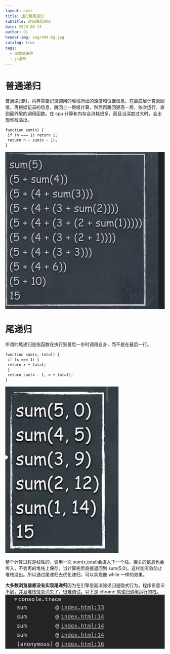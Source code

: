 ```yaml
---
layout: post
title: 递归跟尾递归
subtitle: 递归跟尾递归
date: 2020-06-13
author: Qi
header-img: img/404-bg.jpg
catalog: true
tags:
  - 函数式编程
  - js基础
---
```


# 普通递归

普通递归时，内存需要记录调用的堆栈所出的深度和位置信息。在最底层计算返回值，再根据记录的信息，跳回上一层级计算，然后再跳回更高一层，依次运行，直到最外层的调用函数。在 cpu 计算和内存会消耗很多，而且当深度过大时，会出现堆栈溢出。

```
function sum(n) {
 if (n === 1) return 1;
 return n + sum(n - 1);
}
```

![Image text](/img/WechatIMG20.png)

# 尾递归

所谓的尾递归是指函数在执行到最后一步时调用自身，而不是在最后一行。

```
function sum(x, total) {
 if (x === 1) {
 return x + total;
 }
 return sum(x - 1, x + total);
}
```

![Image text](/img/WechatIMG21.png)

整个计算过程是线性的，调用一次 sum(x,total)会进入下一个栈，相关的信息也会传入，不会再的堆栈上保存，当计算完后直接返回到 sum(5,0)。这样能有效防止堆栈溢出。所以通过尾递归去优化递归，可以实现像 while 一样的效果。

**大多数浏览器都没有实现尾递归**因为在引擎层面消除递归是隐式行为，程序员意识不到，并且堆栈信息消失了，很难调试。以下是 chrome 尾递归调用运行的栈。
![Image text](/img/WechatIMG23.png)





